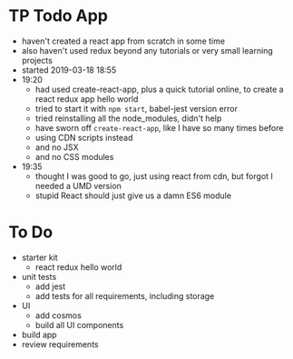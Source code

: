 
# TP Todo App
- haven't created a react app from scratch in some time
- also haven't used redux beyond any tutorials or very small learning projects
- started 2019-03-18 18:55
- 19:20
    - had used create-react-app, plus a quick tutorial online, to create a react redux app hello world
    - tried to start it with `npm start`, babel-jest version error
    - tried reinstalling all the node_modules, didn't help
    - have sworn off `create-react-app`, like I have so many times before
    - using CDN scripts instead
    - and no JSX
    - and no CSS modules
- 19:35
    - thought I was good to go, just using react from cdn, but forgot I needed a UMD version
    - stupid React should just give us a damn ES6 module


# To Do
- starter kit
    - react redux hello world
- unit tests
    - add jest
    - add tests for all requirements, including storage
- UI
    - add cosmos
    - build all UI components
- build app
- review requirements